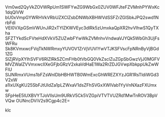 Vm0wd2QyVkZOVWRpUm1SWFYwZG9WbGx0ZUV0WFJteFZVMnhPYWxKc1dqQlVW
bU0xVmpGYWRHVkVRbUZXClZsbDNWbXBHWVdSSFZrZGlSbkJPQ2swd1NrbFdi
VEI0VXpGSmVWUnJiR2xTYlZKWVEyc3dlRk5zUmxkaQpXR2hvVlhwS1QyTXha
SFZTYkdScFVteHdXVkV5ZUZwbFYwWkZVMnhvVndwaVJYQk5WbGh3UjFsWFRu
Sk8KVmxwcFVqTkNWRmxyYUVOV1ZrVjVUVlYwVTJKSFVscFpNRnByVjBGd1ZG
SlZjRVpXYlhSVFV6RlZlRk5ZCmFHb0tVbGQ0VkZsclZuZGpSbGwzVjJ0MGFV
MVZWalZVVmxwcllXeGFjbGRzV2xkaVdHaE1Wa2RrZDJGVwpXbkppUkZwWFlU
SlJNRmxVUms1bFZsWnlDbHBHWTB0WmExcGhWREZXYzJGR1RsTldiWGd3V2xW
a1IxUXgKU25SbFJtUldZa1pLZWxaV1dsZFhSVGxXWlVab1YyVnNXazFXUmxw
SFpHeE5lUXBVYTJoVllsUm9URkV5Ck5VZGpiVTVTVUZRd1MwTnROV3BpVVQw
OUNncDViV2s9Cgp4c2E=

klc